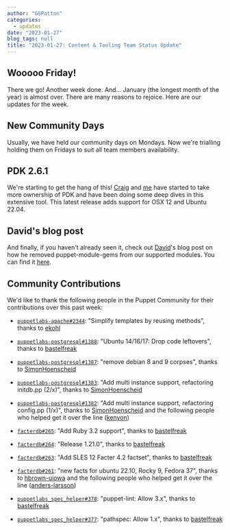 ```yaml
---
author: "GSPatton"
categories:
  - updates
date: "2023-01-27"
blog_tags: null
title: "2023-01-27: Content & Tooling Team Status Update"
---
```


## Wooooo Friday!

There we go! Another week done. And... January (the longest month of the year) is almost over. There are many reasons to rejoice. Here are our updates for the week.

## New Community Days

Usually, we have held our community days on Mondays. Now we're trialling holding them on Fridays to suit all team members availability.

## PDK 2.6.1

We're starting to get the hang of this! [Craig](craig) and [me](gavin) have started to take more ownership of PDK and have been doing some deep dives in this extensive tool. This latest release adds support for OSX 12 and Ubuntu 22.04.

## David's blog post

And finally, if you haven't already seen it, check out [David](david)'s blog post on how he removed puppet-module-gems from our supported modules. You can find it [here](https://puppetlabs.github.io/content-and-tooling-team/blog/posts/2023-01-10-remove-puppet-module-gems/).

## Community Contributions

We'd like to thank the following people in the Puppet Community for their contributions over this past week:

- [`puppetlabs-apache#2344`][puppetlabs-apache-pr-2344]: "Simplify templates by reusing methods", thanks to [ekohl][ekohl]
- [`puppetlabs-postgresql#1388`][puppetlabs-postgresql-pr-1388]: "Ubuntu 14/16/17: Drop code leftovers", thanks to [bastelfreak][bastelfreak]
- [`puppetlabs-postgresql#1387`][puppetlabs-postgresql-pr-1387]: "remove debian 8 and 9 corpses", thanks to [SimonHoenscheid][SimonHoenscheid]
- [`puppetlabs-postgresql#1383`][puppetlabs-postgresql-pr-1383]: "Add multi instance support, refactoring initdb.pp (2/x)", thanks to [SimonHoenscheid][SimonHoenscheid]
- [`puppetlabs-postgresql#1382`][puppetlabs-postgresql-pr-1382]: "Add multi instance support, refactoring config.pp (1/x)", thanks to [SimonHoenscheid][SimonHoenscheid] and the following people who helped get it over the line ([kenyon][kenyon])
- [`facterdb#265`][facterdb-pr-265]: "Add Ruby 3.2 support", thanks to [bastelfreak][bastelfreak]
- [`facterdb#264`][facterdb-pr-264]: "Release 1.21.0", thanks to [bastelfreak][bastelfreak]
- [`facterdb#263`][facterdb-pr-263]: "Add SLES 12 Facter 4.2 factset", thanks to [bastelfreak][bastelfreak]
- [`facterdb#261`][facterdb-pr-261]: "new facts for ubuntu 22.10, Rocky 9, Fedora 37", thanks to [hbrown-uiowa][hbrown-uiowa] and the following people who helped get it over the line ([anders-larsson][anders-larsson])
- [`puppetlabs_spec_helper#378`][puppetlabs_spec_helper-pr-378]: "puppet-lint: Allow 3.x", thanks to [bastelfreak][bastelfreak]
- [`puppetlabs_spec_helper#377`][puppetlabs_spec_helper-pr-377]: "pathspec: Allow 1.x", thanks to [bastelfreak][bastelfreak]

  [puppetlabs-apache-pr-2344]: https://github.com/puppetlabs/puppetlabs-apache/pull/2344
  [ekohl]: https://github.com/ekohl
  [puppetlabs-postgresql-pr-1388]: https://github.com/puppetlabs/puppetlabs-postgresql/pull/1388
  [bastelfreak]: https://github.com/bastelfreak
  [puppetlabs-postgresql-pr-1387]: https://github.com/puppetlabs/puppetlabs-postgresql/pull/1387
  [SimonHoenscheid]: https://github.com/SimonHoenscheid
  [puppetlabs-postgresql-pr-1383]: https://github.com/puppetlabs/puppetlabs-postgresql/pull/1383
  [puppetlabs-postgresql-pr-1382]: https://github.com/puppetlabs/puppetlabs-postgresql/pull/1382
  [kenyon]: https://github.com/kenyon
  [facterdb-pr-265]: https://github.com/voxpupuli/facterdb/pull/265
  [facterdb-pr-264]: https://github.com/voxpupuli/facterdb/pull/264
  [facterdb-pr-263]: https://github.com/voxpupuli/facterdb/pull/263
  [facterdb-pr-261]: https://github.com/voxpupuli/facterdb/pull/261
  [hbrown-uiowa]: https://github.com/hbrown-uiowa
  [anders-larsson]: https://github.com/anders-larsson
  [puppetlabs_spec_helper-pr-378]: https://github.com/puppetlabs/puppetlabs_spec_helper/pull/378
  [puppetlabs_spec_helper-pr-377]: https://github.com/puppetlabs/puppetlabs_spec_helper/pull/377
  [gavin]: https://github.com/GSPatton
  [craig]: https://github.com/chelnak
  [david]: https://github.com/david22swan
